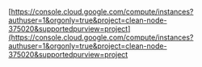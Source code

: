 [https://console.cloud.google.com/compute/instances?authuser=1&orgonly=true&project=clean-node-375020&supportedpurview=project](https://console.cloud.google.com/compute/instances?authuser=1&orgonly=true&project=clean-node-375020&supportedpurview=project